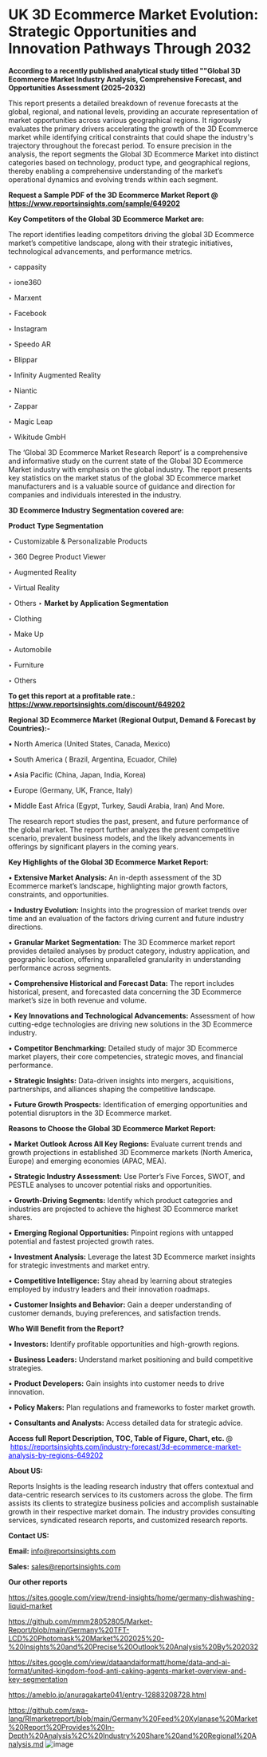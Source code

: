 # UK 3D Ecommerce Market Evolution: Strategic Opportunities and Innovation Pathways Through 2032

<strong>According to a recently published analytical study titled ""Global 3D Ecommerce Market Industry Analysis, Comprehensive Forecast, and Opportunities Assessment (2025–2032)</strong>

This report presents a detailed breakdown of revenue forecasts at the global, regional, and national levels, providing an accurate representation of market opportunities across various geographical regions. It rigorously evaluates the primary drivers accelerating the growth of the 3D Ecommerce market while identifying critical constraints that could shape the industry's trajectory throughout the forecast period. To ensure precision in the analysis, the report segments the Global 3D Ecommerce Market into distinct categories based on technology, product type, and geographical regions, thereby enabling a comprehensive understanding of the market’s operational dynamics and evolving trends within each segment.

<strong>Request a Sample PDF of the 3D Ecommerce Market Report </strong><strong>@<a href=https://www.reportsinsights.com/sample/649202 style=color:#0000ff;> https://www.reportsinsights.com/sample/649202</a></strong></font>

<strong>Key Competitors of the Global 3D Ecommerce Market are:</strong>

The report identifies leading competitors driving the global 3D Ecommerce market’s competitive landscape, along with their strategic initiatives, technological advancements, and performance metrics.

‣ cappasity

‣ ione360

‣ Marxent

‣ Facebook

‣ Instagram

‣ Speedo AR

‣ Blippar

‣ Infinity Augmented Reality

‣ Niantic

‣ Zappar

‣ Magic Leap

‣ Wikitude GmbH

The ‘Global 3D Ecommerce Market Research Report’ is a comprehensive and informative study on the current state of the Global 3D Ecommerce Market industry with emphasis on the global industry. The report presents key statistics on the market status of the global 3D Ecommerce market manufacturers and is a valuable source of guidance and direction for companies and individuals interested in the industry.

<strong>3D Ecommerce Industry Segmentation covered are:</strong>

<strong>Product Type Segmentation</strong>

‣ Customizable & Personalizable Products

‣ 360 Degree Product Viewer

‣ Augmented Reality

‣ Virtual Reality

‣ Others
‣ 
<strong>Market by Application Segmentation</strong>

‣ Clothing

‣ Make Up

‣ Automobile

‣ Furniture

‣ Others

<strong>To get this report at a profitable rate.: <a href=https://www.reportsinsights.com/discount/649202 style=color:#0000ff;>https://www.reportsinsights.com/discount/649202</a></strong></font>

<strong>Regional 3D Ecommerce Market (Regional Output, Demand &amp; Forecast by Countries):-</strong>

• North America (United States, Canada, Mexico)

• South America ( Brazil, Argentina, Ecuador, Chile)

• Asia Pacific (China, Japan, India, Korea)

• Europe (Germany, UK, France, Italy)

• Middle East Africa (Egypt, Turkey, Saudi Arabia, Iran) And More.

The research report studies the past, present, and future performance of the global market. The report further analyzes the present competitive scenario, prevalent business models, and the likely advancements in offerings by significant players in the coming years.

<strong>Key Highlights of the Global 3D Ecommerce Market Report:</strong>

• <strong>Extensive Market Analysis:</strong> An in-depth assessment of the 3D Ecommerce market’s landscape, highlighting major growth factors, constraints, and opportunities.

• <strong>Industry Evolution:</strong> Insights into the progression of market trends over time and an evaluation of the factors driving current and future industry directions.

• <strong>Granular Market Segmentation:</strong> The 3D Ecommerce market report provides detailed analyses by product category, industry application, and geographic location, offering unparalleled granularity in understanding performance across segments.

• <strong>Comprehensive Historical and Forecast Data:</strong> The report includes historical, present, and forecasted data concerning the 3D Ecommerce market’s size in both revenue and volume.

• <strong>Key Innovations and Technological Advancements:</strong> Assessment of how cutting-edge technologies are driving new solutions in the 3D Ecommerce industry.

• <strong>Competitor Benchmarking:</strong> Detailed study of major 3D Ecommerce market players, their core competencies, strategic moves, and financial performance.

• <strong>Strategic Insights:</strong> Data-driven insights into mergers, acquisitions, partnerships, and alliances shaping the competitive landscape.

• <strong>Future Growth Prospects:</strong> Identification of emerging opportunities and potential disruptors in the 3D Ecommerce market.

<strong>Reasons to Choose the Global 3D Ecommerce Market Report:</strong>

• <strong>Market Outlook Across All Key Regions:</strong> Evaluate current trends and growth projections in established 3D Ecommerce markets (North America, Europe) and emerging economies (APAC, MEA).

• <strong>Strategic Industry Assessment:</strong> Use Porter’s Five Forces, SWOT, and PESTLE analyses to uncover potential risks and opportunities.

• <strong>Growth-Driving Segments:</strong> Identify which product categories and industries are projected to achieve the highest 3D Ecommerce market shares.

• <strong>Emerging Regional Opportunities:</strong> Pinpoint regions with untapped potential and fastest projected growth rates.

• <strong>Investment Analysis:</strong> Leverage the latest 3D Ecommerce market insights for strategic investments and market entry.

• <strong>Competitive Intelligence:</strong> Stay ahead by learning about strategies employed by industry leaders and their innovation roadmaps.

• <strong>Customer Insights and Behavior:</strong> Gain a deeper understanding of customer demands, buying preferences, and satisfaction trends.

<strong>Who Will Benefit from the Report?</strong>

• <strong>Investors:</strong> Identify profitable opportunities and high-growth regions.

• <strong>Business Leaders:</strong> Understand market positioning and build competitive strategies.

• <strong>Product Developers:</strong> Gain insights into customer needs to drive innovation.

• <strong>Policy Makers:</strong> Plan regulations and frameworks to foster market growth.

• <strong>Consultants and Analysts:</strong> Access detailed data for strategic advice.
</ul>
<strong>Access full Report Description, TOC, Table of Figure, Chart, etc. </strong>@  <a href=https://reportsinsights.com/industry-forecast/3d-ecommerce-market-analysis-by-regions-649202 style=color:#0000ff;>https://reportsinsights.com/industry-forecast/3d-ecommerce-market-analysis-by-regions-649202</a></font>

<strong><strong>About US</strong>:</strong>

Reports Insights is the leading research industry that offers contextual and data-centric research services to its customers across the globe. The firm assists its clients to strategize business policies and accomplish sustainable growth in their respective market domain. The industry provides consulting services, syndicated research reports, and customized research reports.

<strong>Contact US:</strong>

<p class=""""><b>Email:</b> <a href=mailto:info@reportsinsights.com>info@reportsinsights.com</a></p>
<p class=""""><b>Sales:</b> <a href=mailto:sales@reportsinsights.com>sales@reportsinsights.com</a></p>

<strong>Our other reports</strong>

<a href=https://sites.google.com/view/trend-insights/home/germany-dishwashing-liquid-market>https://sites.google.com/view/trend-insights/home/germany-dishwashing-liquid-market</a>

<a href=https://github.com/mmm28052805/Market-Report/blob/main/Germany%20TFT-LCD%20Photomask%20Market%202025%20-%20Insights%20and%20Precise%20Outlook%20Analysis%20By%202032>https://github.com/mmm28052805/Market-Report/blob/main/Germany%20TFT-LCD%20Photomask%20Market%202025%20-%20Insights%20and%20Precise%20Outlook%20Analysis%20By%202032</a>

<a href=https://sites.google.com/view/dataandaiformatt/home/data-and-ai-format/united-kingdom-food-anti-caking-agents-market-overview-and-key-segmentation>https://sites.google.com/view/dataandaiformatt/home/data-and-ai-format/united-kingdom-food-anti-caking-agents-market-overview-and-key-segmentation</a>

<a href=https://ameblo.jp/anuragakarte041/entry-12883208728.html>https://ameblo.jp/anuragakarte041/entry-12883208728.html</a>

<a href=https://github.com/swa-lang/RImarketreport/blob/main/Germany%20Feed%20Xylanase%20Market%20Report%20Provides%20In-Depth%20Analysis%2C%20Industry%20Share%20and%20Regional%20Analysis.md>https://github.com/swa-lang/RImarketreport/blob/main/Germany%20Feed%20Xylanase%20Market%20Report%20Provides%20In-Depth%20Analysis%2C%20Industry%20Share%20and%20Regional%20Analysis.md</a>
![image](https://github.com/user-attachments/assets/be928ec1-f0c1-4b1d-8b5c-e0aa7340e368)
